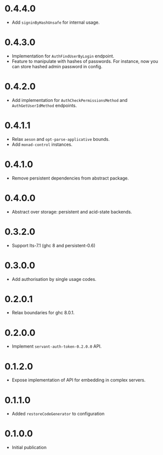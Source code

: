 0.4.4.0
=======

* Add `signinByHashUnsafe` for internal usage. 

0.4.3.0
=======

* Implementation for `AuthFindUserByLogin` endpoint.
* Feature to manipulate with hashes of passwords. For instance, now you can store
hashed admin password in config.

0.4.2.0
=======

* Add implementation for `AuthCheckPermissionsMethod` and `AuthGetUserIdMethod` endpoints.

0.4.1.1
=======

* Relax `aeson` and `opt-parse-applicative` bounds.
* Add `monad-control` instances.

0.4.1.0
=======

* Remove persistent dependencies from abstract package.

0.4.0.0
=======

* Abstract over storage: persistent and acid-state backends.

0.3.2.0
=======

* Support lts-7.1 (ghc 8 and persistent-0.6)

0.3.0.0
=======

* Add authorisation by single usage codes.

0.2.0.1
=======

* Relax boundaries for ghc 8.0.1.

0.2.0.0
=======

* Implement `servant-auth-token-0.2.0.0` API.

0.1.2.0
=======

* Expose implementation of API for embedding in complex servers.

0.1.1.0
=======

* Added `restoreCodeGenerator` to configuration

0.1.0.0
=======

* Initial publication
